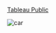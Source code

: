 [Tableau Public](https://public.tableau.com/app/profile/deepali.kank/vizzes)

![car](https://github.com/user-attachments/assets/b0ef4ec3-3108-4ae8-8537-c598b1ab151c)
